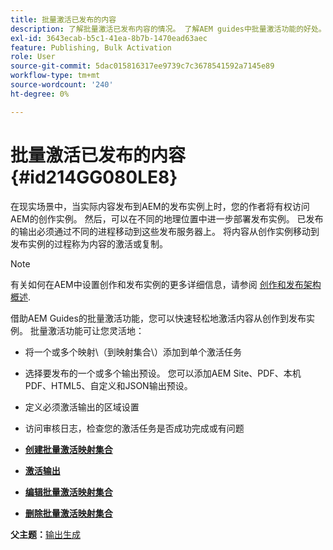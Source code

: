 ```yaml
---
title: 批量激活已发布的内容
description: 了解批量激活已发布内容的情况。 了解AEM guides中批量激活功能的好处。
exl-id: 3643ecab-b5c1-41ea-8b7b-1470ead63aec
feature: Publishing, Bulk Activation
role: User
source-git-commit: 5dac015816317ee9739c7c3678541592a7145e89
workflow-type: tm+mt
source-wordcount: '240'
ht-degree: 0%

---
```


# 批量激活已发布的内容 {#id214GG080LE8}

在现实场景中，当实际内容发布到AEM的发布实例上时，您的作者将有权访问AEM的创作实例。 然后，可以在不同的地理位置中进一步部署发布实例。 已发布的输出必须通过不同的进程移动到这些发布服务器上。 将内容从创作实例移动到发布实例的过程称为内容的激活或复制。

>[!NOTE]
>
> 有关如何在AEM中设置创作和发布实例的更多详细信息，请参阅 [创作和发布架构概述](https://experienceleague.adobe.com/docs/experience-manager-screens/user-guide/administering/author-publish/author-publish-architecture-overview.html?lang=en#prerequisites).

借助AEM Guides的批量激活功能，您可以快速轻松地激活内容从创作到发布实例。 批量激活功能可让您灵活地：

- 将一个或多个映射\（到映射集合\）添加到单个激活任务

- 选择要发布的一个或多个输出预设。 您可以添加AEM Site、PDF、本机PDF、HTML5、自定义和JSON输出预设。


- 定义必须激活输出的区域设置

- 访问审核日志，检查您的激活任务是否成功完成或有问题


- **[创建批量激活映射集合](conf-bulk-activation-create-map-collection.md)**

- **[激活输出](conf-bulk-activation-publish-map-collection.md)**

- **[编辑批量激活映射集合](conf-bulk-activation-edit-map-collection.md)**

- **[删除批量激活映射集合](conf-bulk-activation-delete-map-collection.md)**


**父主题：**[&#x200B;输出生成](generate-output.md)
